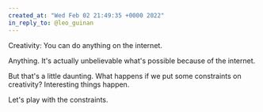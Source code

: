 ```yaml
---
created_at: "Wed Feb 02 21:49:35 +0000 2022"
in_reply_to: @leo_guinan
---
```


Creativity: You can do anything on the internet.

Anything. It's actually unbelievable what's possible because of the internet.

But that's a little daunting. What happens if we put some constraints on creativity? Interesting things happen.

Let's play with the constraints.